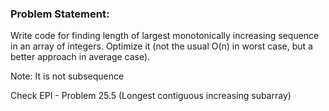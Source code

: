 ### Problem Statement:

Write code for finding length of largest monotonically increasing sequence in an array of integers. 
Optimize it (not the usual O(n) in worst case, but a better approach in average case).

Note: It is not subsequence

Check EPI - Problem 25.5 (Longest contiguous increasing subarray)